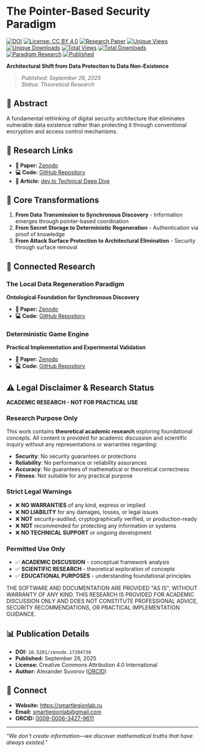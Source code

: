 # The Pointer-Based Security Paradigm

[![DOI](https://img.shields.io/badge/DOI-10.5281/zenodo.17204738-blue)](https://doi.org/10.5281/zenodo.17204738)
[![License: CC BY 4.0](https://img.shields.io/badge/License-CC_BY_4.0-lightgrey.svg)](https://creativecommons.org/licenses/by/4.0/)
[![Research Paper](https://img.shields.io/badge/📄_Research_Paper-Zenodo-success)](https://zenodo.org/records/17204738)
[![Unique Views](https://img.shields.io/badge/dynamic/json?url=https://zenodo.org/api/records/17204738&query=$.stats.unique_views&label=👁️_Unique_Views&color=blue&logo=zenodo)](https://doi.org/10.5281/zenodo.17204738)
[![Unique Downloads](https://img.shields.io/badge/dynamic/json?url=https://zenodo.org/api/records/17204738&query=$.stats.unique_downloads&label=📥_Unique_Downloads&color=green&logo=zenodo)](https://doi.org/10.5281/zenodo.17204738)
[![Total Views](https://img.shields.io/badge/dynamic/json?url=https://zenodo.org/api/records/17204738&query=$.stats.views&label=👀_Total_Views&color=blue&logo=zenodo)](https://doi.org/10.5281/zenodo.17204738)
[![Total Downloads](https://img.shields.io/badge/dynamic/json?url=https://zenodo.org/api/records/17204738&query=$.stats.downloads&label=💾_Total_Downloads&color=green&logo=zenodo)](https://doi.org/10.5281/zenodo.17204738)
[![Paradigm Research](https://img.shields.io/badge/🔬_Paradigm_Research-Theoretical-orange)](https://github.com/smartlegionlab/pointer-based-security-paradigm)
[![Published](https://img.shields.io/badge/📅_Published-September_26,_2025-brightgreen)](https://doi.org/10.5281/zenodo.17204738)

**Architectural Shift from Data Protection to Data Non-Existence**

> *Published: September 26, 2025*  
> *Status: Theoretical Research*

## 📖 Abstract

A fundamental rethinking of digital security architecture that eliminates vulnerable data existence rather than protecting it through conventional encryption and access control mechanisms.

## 🔗 Research Links

- **📄 Paper:** [Zenodo](https://doi.org/10.5281/zenodo.17204738)
- **💻 Code:** [GitHub Repository](https://github.com/smartlegionlab/pointer-based-security-paradigm)
- **📖 Article:** [dev.to Technical Deep Dive](https://dev.to/smartlegionlab/the-pointer-based-security-paradigm-a-practical-shift-from-data-protection-to-data-non-existence-h82)

## 🎯 Core Transformations

1. **From Data Transmission to Synchronous Discovery** - Information emerges through pointer-based coordination
2. **From Secret Storage to Deterministic Regeneration** - Authentication via proof of knowledge
3. **From Attack Surface Protection to Architectural Elimination** - Security through surface removal

## 🔗 Connected Research

### The Local Data Regeneration Paradigm  
**Ontological Foundation for Synchronous Discovery**

- **📄 Paper:** [Zenodo](https://doi.org/10.5281/zenodo.17264327)  
- **💻 Code:** [GitHub Repository](https://github.com/smartlegionlab/local-data-regeneration-paradigm)

### Deterministic Game Engine  
**Practical Implementation and Experimental Validation**

- **📄 Paper:** [Zenodo](https://doi.org/10.5281/zenodo.17383447)  
- **💻 Code:** [GitHub Repository](https://github.com/smartlegionlab/deterministic-game-engine-report)

## ⚠️ Legal Disclaimer & Research Status

**ACADEMIC RESEARCH - NOT FOR PRACTICAL USE**

### Research Purpose Only
This work contains **theoretical academic research** exploring foundational concepts. All content is provided for academic discussion and scientific inquiry without any representations or warranties regarding:

- **Security**: No security guarantees or protections
- **Reliability**: No performance or reliability assurances  
- **Accuracy**: No guarantees of mathematical or theoretical correctness
- **Fitness**: Not suitable for any practical purpose

### Strict Legal Warnings
- ❌ **NO WARRANTIES** of any kind, express or implied
- ❌ **NO LIABILITY** for any damages, losses, or legal issues  
- ❌ **NOT** security-audited, cryptographically verified, or production-ready
- ❌ **NOT** recommended for protecting any information or systems
- ❌ **NO TECHNICAL SUPPORT** or ongoing development

### Permitted Use Only
- ✅ **ACADEMIC DISCUSSION** - conceptual framework analysis
- ✅ **SCIENTIFIC RESEARCH** - theoretical exploration of concepts
- ✅ **EDUCATIONAL PURPOSES** - understanding foundational principles

THE SOFTWARE AND DOCUMENTATION ARE PROVIDED "AS IS", WITHOUT WARRANTY OF ANY KIND. THIS RESEARCH IS PROVIDED FOR ACADEMIC DISCUSSION ONLY AND DOES NOT CONSTITUTE PROFESSIONAL ADVICE, SECURITY RECOMMENDATIONS, OR PRACTICAL IMPLEMENTATION GUIDANCE.

## 📊 Publication Details

- **DOI:** `10.5281/zenodo.17204738`
- **Published:** September 26, 2025
- **License:** Creative Commons Attribution 4.0 International
- **Author:** Alexander Suvorov ([ORCID](https://orcid.org/0009-0006-3427-9611))

## 🔗 Connect

- **Website:** https://smartlegionlab.ru
- **Email:** smartlegionlab@gmail.com
- **ORCID:** [0009-0006-3427-9611](https://orcid.org/0009-0006-3427-9611)

---

*"We don't create information—we discover mathematical truths that have always existed."*

